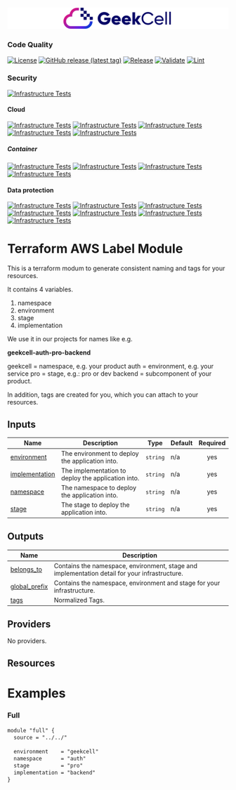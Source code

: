 <!-- BEGIN_TF_DOCS -->
[![Geek Cell GmbH](https://raw.githubusercontent.com/geekcell/template-terraform-module/main/docs/assets/logo.svg)](https://www.geekcell.io/)

### Code Quality
[![License](https://img.shields.io/github/license/geekcell/terraform-aws-label)](https://github.com/geekcell/terraform-aws-label/blob/master/LICENSE)
[![GitHub release (latest tag)](https://img.shields.io/github/v/release/geekcell/terraform-aws-label?logo=github&sort=semver)](https://github.com/geekcell/terraform-aws-label/releases)
[![Release](https://github.com/geekcell/terraform-aws-label/actions/workflows/release.yaml/badge.svg)](https://github.com/geekcell/terraform-aws-label/actions/workflows/release.yaml)
[![Validate](https://github.com/geekcell/terraform-aws-label/actions/workflows/validate.yaml/badge.svg)](https://github.com/geekcell/terraform-aws-label/actions/workflows/validate.yaml)
[![Lint](https://github.com/geekcell/terraform-aws-label/actions/workflows/linter.yaml/badge.svg)](https://github.com/geekcell/terraform-aws-label/actions/workflows/linter.yaml)

### Security
[![Infrastructure Tests](https://www.bridgecrew.cloud/badges/github/geekcell/terraform-aws-label/general)](https://www.bridgecrew.cloud/link/badge?vcs=github&fullRepo=geekcell%2Fterraform-aws-label&benchmark=INFRASTRUCTURE+SECURITY)

#### Cloud
[![Infrastructure Tests](https://www.bridgecrew.cloud/badges/github/geekcell/terraform-aws-label/cis_aws)](https://www.bridgecrew.cloud/link/badge?vcs=github&fullRepo=geekcell%2Fterraform-aws-label&benchmark=CIS+AWS+V1.2)
[![Infrastructure Tests](https://www.bridgecrew.cloud/badges/github/geekcell/terraform-aws-label/cis_aws_13)](https://www.bridgecrew.cloud/link/badge?vcs=github&fullRepo=geekcell%2Fterraform-aws-label&benchmark=CIS+AWS+V1.3)
[![Infrastructure Tests](https://www.bridgecrew.cloud/badges/github/geekcell/terraform-aws-label/cis_azure)](https://www.bridgecrew.cloud/link/badge?vcs=github&fullRepo=geekcell%2Fterraform-aws-label&benchmark=CIS+AZURE+V1.1)
[![Infrastructure Tests](https://www.bridgecrew.cloud/badges/github/geekcell/terraform-aws-label/cis_azure_13)](https://www.bridgecrew.cloud/link/badge?vcs=github&fullRepo=geekcell%2Fterraform-aws-label&benchmark=CIS+AZURE+V1.3)
[![Infrastructure Tests](https://www.bridgecrew.cloud/badges/github/geekcell/terraform-aws-label/cis_gcp)](https://www.bridgecrew.cloud/link/badge?vcs=github&fullRepo=geekcell%2Fterraform-aws-label&benchmark=CIS+GCP+V1.1)

##### Container
[![Infrastructure Tests](https://www.bridgecrew.cloud/badges/github/geekcell/terraform-aws-label/cis_kubernetes_16)](https://www.bridgecrew.cloud/link/badge?vcs=github&fullRepo=geekcell%2Fterraform-aws-label&benchmark=CIS+KUBERNETES+V1.6)
[![Infrastructure Tests](https://www.bridgecrew.cloud/badges/github/geekcell/terraform-aws-label/cis_eks_11)](https://www.bridgecrew.cloud/link/badge?vcs=github&fullRepo=geekcell%2Fterraform-aws-label&benchmark=CIS+EKS+V1.1)
[![Infrastructure Tests](https://www.bridgecrew.cloud/badges/github/geekcell/terraform-aws-label/cis_gke_11)](https://www.bridgecrew.cloud/link/badge?vcs=github&fullRepo=geekcell%2Fterraform-aws-label&benchmark=CIS+GKE+V1.1)
[![Infrastructure Tests](https://www.bridgecrew.cloud/badges/github/geekcell/terraform-aws-label/cis_kubernetes)](https://www.bridgecrew.cloud/link/badge?vcs=github&fullRepo=geekcell%2Fterraform-aws-label&benchmark=CIS+KUBERNETES+V1.5)

#### Data protection
[![Infrastructure Tests](https://www.bridgecrew.cloud/badges/github/geekcell/terraform-aws-label/soc2)](https://www.bridgecrew.cloud/link/badge?vcs=github&fullRepo=geekcell%2Fterraform-aws-label&benchmark=SOC2)
[![Infrastructure Tests](https://www.bridgecrew.cloud/badges/github/geekcell/terraform-aws-label/pci)](https://www.bridgecrew.cloud/link/badge?vcs=github&fullRepo=geekcell%2Fterraform-aws-label&benchmark=PCI-DSS+V3.2)
[![Infrastructure Tests](https://www.bridgecrew.cloud/badges/github/geekcell/terraform-aws-label/pci_dss_v321)](https://www.bridgecrew.cloud/link/badge?vcs=github&fullRepo=geekcell%2Fterraform-aws-label&benchmark=PCI-DSS+V3.2.1)
[![Infrastructure Tests](https://www.bridgecrew.cloud/badges/github/geekcell/terraform-aws-label/iso)](https://www.bridgecrew.cloud/link/badge?vcs=github&fullRepo=geekcell%2Fterraform-aws-label&benchmark=ISO27001)
[![Infrastructure Tests](https://www.bridgecrew.cloud/badges/github/geekcell/terraform-aws-label/nist)](https://www.bridgecrew.cloud/link/badge?vcs=github&fullRepo=geekcell%2Fterraform-aws-label&benchmark=NIST-800-53)
[![Infrastructure Tests](https://www.bridgecrew.cloud/badges/github/geekcell/terraform-aws-label/hipaa)](https://www.bridgecrew.cloud/link/badge?vcs=github&fullRepo=geekcell%2Fterraform-aws-label&benchmark=HIPAA)
[![Infrastructure Tests](https://www.bridgecrew.cloud/badges/github/geekcell/terraform-aws-label/fedramp_moderate)](https://www.bridgecrew.cloud/link/badge?vcs=github&fullRepo=geekcell%2Fterraform-aws-label&benchmark=FEDRAMP+%28MODERATE%29)

# Terraform AWS Label Module

This is a terraform modum to generate consistent naming and tags for your
resources.

It contains 4 variables.

1. namespace
2. environment
3. stage
4. implementation

We use it in our projects for names like e.g.

**geekcell-auth-pro-backend**

geekcell = namespace, e.g. your product
auth = environment, e.g. your service
pro = stage, e.g.: pro or dev
backend = subcomponent of your product.

In addition, tags are created for you, which you can attach to your
resources.

## Inputs

| Name | Description | Type | Default | Required |
|------|-------------|------|---------|:--------:|
| <a name="input_environment"></a> [environment](#input\_environment) | The environment to deploy the application into. | `string` | n/a | yes |
| <a name="input_implementation"></a> [implementation](#input\_implementation) | The implementation to deploy the application into. | `string` | n/a | yes |
| <a name="input_namespace"></a> [namespace](#input\_namespace) | The namespace to deploy the application into. | `string` | n/a | yes |
| <a name="input_stage"></a> [stage](#input\_stage) | The stage to deploy the application into. | `string` | n/a | yes |

## Outputs

| Name | Description |
|------|-------------|
| <a name="output_belongs_to"></a> [belongs\_to](#output\_belongs\_to) | Contains the namespace, environment, stage and implementation detail for your infrastructure. |
| <a name="output_global_prefix"></a> [global\_prefix](#output\_global\_prefix) | Contains the namespace, environment and stage for your infrastructure. |
| <a name="output_tags"></a> [tags](#output\_tags) | Normalized Tags. |

## Providers

No providers.

## Resources


# Examples
### Full
```hcl
module "full" {
  source = "../../"

  environment    = "geekcell"
  namespace      = "auth"
  stage          = "pro"
  implementation = "backend"
}
```
<!-- END_TF_DOCS -->

